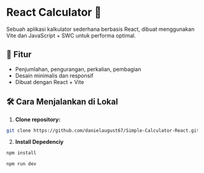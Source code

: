 # React Calculator 🔢

Sebuah aplikasi kalkulator sederhana berbasis React, dibuat menggunakan Vite dan JavaScript + SWC untuk performa optimal.

## 🚀 Fitur

- Penjumlahan, pengurangan, perkalian, pembagian
- Desain minimalis dan responsif
- Dibuat dengan React + Vite

## 🛠️ Cara Menjalankan di Lokal

1. **Clone repository:**

```bash
git clone https://github.com/danielaugust67/Simple-Calculator-React.git
```
2. **Install Depedenciy**

```bash
npm install
```
```bash
npm run dev
```

